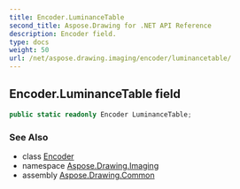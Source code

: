 ```yaml
---
title: Encoder.LuminanceTable
second_title: Aspose.Drawing for .NET API Reference
description: Encoder field. 
type: docs
weight: 50
url: /net/aspose.drawing.imaging/encoder/luminancetable/
---
```

## Encoder.LuminanceTable field

```csharp
public static readonly Encoder LuminanceTable;
```

### See Also

* class [Encoder](../)
* namespace [Aspose.Drawing.Imaging](../../encoder/)
* assembly [Aspose.Drawing.Common](../../../)


